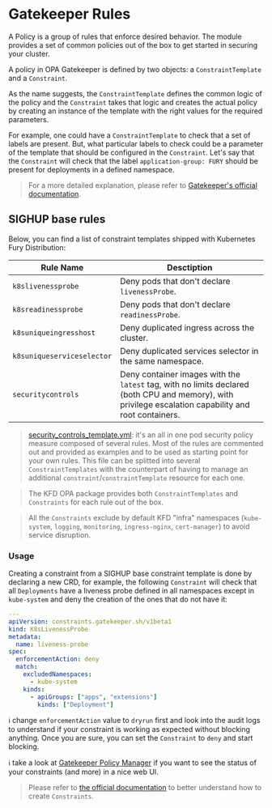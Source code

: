 # Gatekeeper Rules

<!-- <KFD-DOCS> -->

A Policy is a group of rules that enforce desired behavior. The module provides a set of common policies out of the box to get started in securing your cluster.

A policy in OPA Gatekeeper is defined by two objects: a `ConstraintTemplate` and a `Constraint`.

As the name suggests, the `ConstraintTemplate` defines the common logic of the policy and the `Constraint` takes that logic and creates the actual policy by creating an instance of the template with the right values for the required parameters.

For example, one could have a `ConstraintTemplate` to check that a set of labels are present. But, what particular labels to check could be a parameter of the template that should be configured in the `Constraint`. Let's say that the `Constraint` will check that the label `application-group: FURY` should be present for deployments in a defined namespace.

> For a more detailed explanation, please refer to [Gatekeeper's official documentation][gatekeeper-docs].

## SIGHUP base rules

Below, you can find a list of constraint templates shipped with Kubernetes Fury Distribution:

| Rule Name                  | Desctiption                                                                                                                                           |
|----------------------------|-------------------------------------------------------------------------------------------------------------------------------------------------------|
| `k8slivenessprobe`         | Deny pods that don't declare `livenessProbe`.                                                                                                         |
| `k8sreadinessprobe`        | Deny pods that don't declare `readinessProbe`.                                                                                                        |
| `k8suniqueingresshost`     | Deny duplicated ingress across the cluster.                                                                                                           |
| `k8suniqueserviceselector` | Deny duplicated services selector in the same namespace.                                                                                              |
| `securitycontrols`         | Deny container images with the `latest` tag, with no limits declared (both CPU and memory), with privilege escalation capability and root containers. |

> [security_controls_template.yml][security-controls-template]: it's an all in one pod security policy measure composed of several rules. Most of the rules are commented out and provided as examples and to be used as starting point for your own rules.
> This file can be splitted into several `ConstraintTemplates` with the counterpart of having to manage an additional `constraint`/`constraintTemplate` resource for each one.
<!-- space left blank on purpose to separate both quotes -->
> The KFD OPA package provides both `ConstraintTemplates` and `Constraints` for each rule out of the box.
<!-- space left blank on purpose to separate both quotes -->
> All the `Constraints` exclude by default KFD "infra" namespaces (`kube-system`, `logging`, `monitoring`, `ingress-nginx`, `cert-manager`) to avoid service disruption.

### Usage

Creating a constraint from a SIGHUP base constraint template is done by declaring a new CRD, for example, the following `Constraint` will check that all `Deployments` have a liveness probe defined in all namespaces except in `kube-system` and deny the creation of the ones that do not have it:

```yaml
---
apiVersion: constraints.gatekeeper.sh/v1beta1
kind: K8sLivenessProbe
metadata:
  name: liveness-probe
spec:
  enforcementAction: deny
  match:
    excludedNamespaces:
      - kube-system
    kinds:
      - apiGroups: ["apps", "extensions"]
        kinds: ["Deployment"]
```

ℹ️ change `enforcementAction` value to `dryrun` first and look into the audit logs to understand if your constraint is working as expected without blocking anything. Once you are sure, you can set the `Constraint` to `deny` and start blocking.

ℹ️ take a look at [Gatekeeper Policy Manager][gpm] if you want to see the status of your constraints (and more) in a nice web UI.

> Please refer to [the official documentation][gatekeeper-constraint-docs] to better understand how to create `Constraints`.

<!-- Links -->
[security-controls-template]: templates/security_controls_template.yml
[gatekeeper-docs]: https://open-policy-agent.github.io/gatekeeper/website/docs/
[gatekeeper-constraint-docs]: https://open-policy-agent.github.io/gatekeeper/website/docs/howto#constraints
[gpm]: ../gpm/

<!-- </KFD-DOCS> -->
